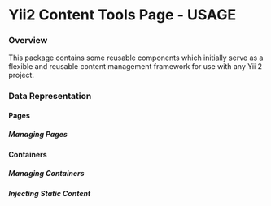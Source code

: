 # Yii2 Content Tools Page - USAGE

### Overview

This package contains some reusable components which initially serve as a flexible and reusable content management framework for use with any Yii 2 project.

### Data Representation

#### Pages

##### Managing Pages

#### Containers

##### Managing Containers

##### Injecting Static Content


